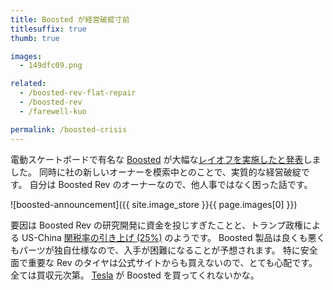 ```yaml
---
title: Boosted が経営破綻寸前
titlesuffix: true
thumb: true

images:
  - 149dfc09.png

related:
  - /boosted-rev-flat-repair
  - /boosted-rev
  - /farewell-kuo

permalink: /boosted-crisis
---
```


電動スケートボードで有名な [Boosted](https://en.wikipedia.org/wiki/Boosted_(company)) が大幅な[レイオフを実施したと発表](https://blog.boostedboards.com/a-message-to-the-boosted-community/)しました。
同時に社の新しいオーナーを模索中とのことで、実質的な経営破綻です。
自分は Boosted Rev のオーナーなので、他人事ではなく困った話です。

![boosted-announcement]({{ site.image_store }}{{ page.images[0] }})

要因は Boosted Rev の研究開発に資金を投じすぎたことと、トランプ政権による US-China [関税率の引き上げ (25%)](https://electrek.co/2018/08/08/electric-bicycle-prices-rising-imports-tariffs/) のようです。
Boosted 製品は良くも悪くもパーツが独自仕様なので、入手が困難になることが予想されます。
特に安全面で重要な Rev のタイヤは公式サイトからも買えないので、とても心配です。
全ては買収元次第。
[Tesla](https://ja.wikipedia.org/wiki/%E3%83%86%E3%82%B9%E3%83%A9_(%E4%BC%9A%E7%A4%BE)) が Boosted を買ってくれないかな。
